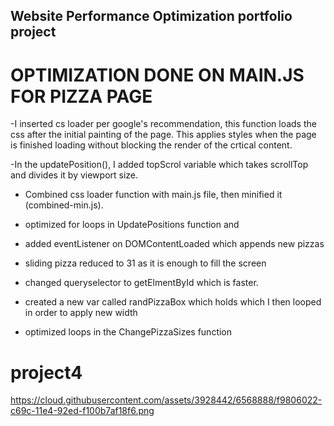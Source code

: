 ## Website Performance Optimization portfolio project

# OPTIMIZATION DONE ON MAIN.JS FOR PIZZA PAGE
-I inserted cs loader per google's recommendation, this function loads the css after the initial painting of the page. This applies styles when the page is finished loading without blocking the render of the crtical content. 


-In the updatePosition(), I added topScrol variable which takes scrollTop and divides it by viewport size.

- Combined css loader function with main.js file, then minified it (combined-min.js).

- optimized for loops in UpdatePositions function and

- added eventListener on DOMContentLoaded which appends new pizzas
- sliding pizza reduced to 31 as it is enough to fill the screen

<!-- - added window.requestAnimationFrame method and used updatePosition as parameter
 -->
 - changed queryselector to getElmentById which is faster.
- created a new var called randPizzaBox which holds which I then looped in order to apply new width

- optimized loops in the ChangePizzaSizes function
# project4


https://cloud.githubusercontent.com/assets/3928442/6568888/f9806022-c69c-11e4-92ed-f100b7af18f6.png
